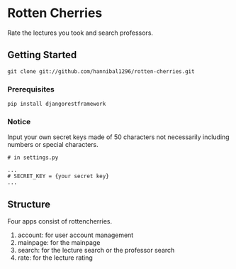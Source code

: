 # Rotten Cherries
Rate the lectures you took and search professors.
## Getting Started
```
git clone git://github.com/hannibal1296/rotten-cherries.git
```
### Prerequisites
```
pip install djangorestframework

```

### Notice
Input your own secret keys made of 50 characters not necessarily including numbers or special characters.
```
# in settings.py
 
...
# SECRET_KEY = {your secret key}
...
```

## Structure
Four apps consist of rottencherries.
1. account: for user account management
2. mainpage: for the mainpage
3. search: for the lecture search or the professor search
4. rate: for the lecture rating
